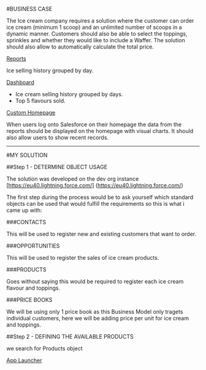 #BUSINESS CASE

The Ice cream company requires a solution where the customer can order ice cream (minimum 1 scoop) and an unlimited number of scoops in a dynamic manner. Customers should also be able to select the toppings, sprinkles and whether they would like to include a Waffer. The solution should also allow to automatically calculate the total price.

<u> Reports </u>

Ice selling history grouped by day.

<u> Dashboard </u>

- Ice cream selling history grouped by days.
- Top 5 flavours sold.

<u> Custom Homepage </u>

When users log onto Salesforce on their homepage the data from the reports should be displayed on the homepage with visual charts. It should also allow users to show recent records.

<hr>

#MY SOLUTION

##Step 1 - DETERMINE OBJECT USAGE

The solution was developed on the dev org instance [https://eu40.lightning.force.com/] (https://eu40.lightning.force.com/)

The first step during the process would be to ask yourself which standard objects can be used that would fulfill the requirements so this is what i came up with:

###CONTACTS

This will be used to register new and existing customers that want to order.

###OPPORTUNITIES

This will be used to register the sales of ice cream products.

###PRODUCTS

Goes without saying this would be required to register each ice cream flavour and toppings.

###PRICE BOOKS

We will be using only 1 price book as this Business Model only tragets individual customers, here we will be adding price per unit for ice cream and toppings.

##Step 2 - DEFINING THE AVAILABLE PRODUCTS

we search for Products object

[App Launcher](https://github.com/salv236/Salesforce-projects-and-challenges.git/images/app-launcher.png)



